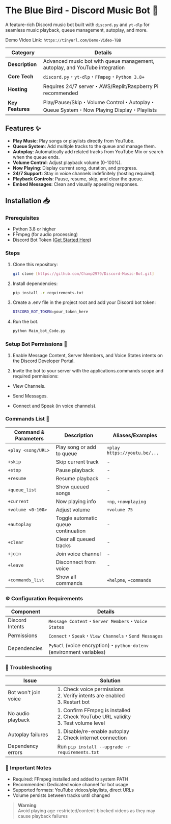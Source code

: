# The Blue Bird - Discord Music Bot 🎵

A feature-rich Discord music bot built with `discord.py` and `yt-dlp` for seamless music playback, queue management, autoplay, and more.

Demo Video Link: `https://tinyurl.com/Demo-Video-TBB`

 Category        | Details                                                                                   |
|-----------------|------------------------------------------------------------------------------------------|
| **Description** | Advanced music bot with queue management, autoplay, and YouTube integration              |
| **Core Tech**   | `discord.py`・`yt-dlp`・`FFmpeg`・`Python 3.8+`                                         |
| **Hosting**     | Requires 24/7 server・AWS/Replit/Raspberry Pi recommended                               |
| **Key Features**| Play/Pause/Skip・Volume Control・Autoplay・Queue System・Now Playing Display・Playlists |

## Features ✨
- **Play Music**: Play songs or playlists directly from YouTube.
- **Queue System**: Add multiple tracks to the queue and manage them.
- **Autoplay**: Automatically add related tracks from YouTube Mix or search when the queue ends.
- **Volume Control**: Adjust playback volume (0-100%).
- **Now Playing**: Display current song, duration, and progress.
- **24/7 Support**: Stay in voice channels indefinitely (hosting required).
- **Playback Controls**: Pause, resume, skip, and clear the queue.
- **Embed Messages**: Clean and visually appealing responses.

## Installation 📥

### Prerequisites
- Python 3.8 or higher
- FFmpeg (for audio processing)
- Discord Bot Token ([Get Started Here](https://discord.com/developers/applications))

### Steps
1. Clone this repository:
   ```bash
   git clone [https://github.com/Champ2979/Discord-Music-Bot.git]

2. Install dependencies:
    ```bash
    pip install -r requirements.txt
    ```
3. Create a .env file in the project root and add your Discord bot token:
    ```bash
    DISCORD_BOT_TOKEN=your_token_here
    ```
4. Run the bot.
    ```bash
    python Main_bot_Code.py
    ```
### Setup Bot Permissions 🔧
1. Enable Message Content, Server Members, and Voice States intents on the Discord Developer Portal.

2. Invite the bot to your server with the applications.commands scope and required permissions:

- View Channels.

- Send Messages.

- Connect and Speak (in voice channels).

### Commands List 🎹
| Command & Parameters           | Description                          | Aliases/Examples                     |
|---------------------------------|--------------------------------------|---------------------------------------|
| `+play <song/URL>`             | Play song or add to queue            | `+play https://youtu.be/...`          |
| `+skip`                        | Skip current track                   | -                                     |
| `+stop`                        | Pause playback                       | -                                     |
| `+resume`                      | Resume playback                      | -                                     |
| `+queue_list`                  | Show queued songs                    | -                                     |
| `+current`                     | Now playing info                     | `+np`, `+nowplaying`                  |
| `+volume <0-100>`              | Adjust volume                        | `+volume 75`                          |
| `+autoplay`                    | Toggle automatic queue continuation  | -                                     |
| `+clear`                       | Clear all queued tracks              | -                                     |
| `+join`                        | Join voice channel                   | -                                     |
| `+leave`                       | Disconnect from voice                | -                                     |
| `+commands_list`               | Show all commands                    | `+helpme`, `+commands`                |

### ⚙️ Configuration Requirements

| Component       | Details                                                                                  |
|-----------------|------------------------------------------------------------------------------------------|
| Discord Intents | `Message Content`・`Server Members`・`Voice States`                                      |
| Permissions     | `Connect`・`Speak`・`View Channels`・`Send Messages`                                    |
| Dependencies    | `PyNaCl` (voice encryption)・`python-dotenv` (environment variables)                    |

### 🚨 Troubleshooting

| Issue                        | Solution                                                                                 |
|------------------------------|-----------------------------------------------------------------------------------------|
| Bot won't join voice         | 1. Check voice permissions<br>2. Verify intents are enabled<br>3. Restart bot           |
| No audio playback            | 1. Confirm FFmpeg is installed<br>2. Check YouTube URL validity<br>3. Test volume level |
| Autoplay failures            | 1. Disable/re-enable autoplay<br>2. Check internet connection                           |
| Dependency errors            | Run `pip install --upgrade -r requirements.txt`                                        |

### 📌 Important Notes
- Required: FFmpeg installed and added to system PATH
- Recommended: Dedicated voice channel for bot usage
- Supported formats: YouTube videos/playlists, direct URLs
- Volume persists between tracks until changed

> **Warning**  
> Avoid playing age-restricted/content-blocked videos as they may cause playback failures